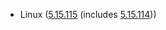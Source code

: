 - Linux ([5.15.115](https://lwn.net/Articles/933909) (includes [5.15.114](https://lwn.net/Articles/933280)))
